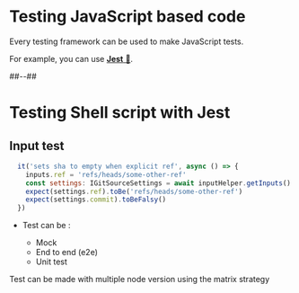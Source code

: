 <!-- .slide: -->

# Testing JavaScript based code

Every testing framework can be used to make JavaScript tests.

For example, you can use [**Jest** 🔗](https://jestjs.io/).

##--##

# Testing Shell script with Jest

## Input test 

```js
  it('sets sha to empty when explicit ref', async () => {
    inputs.ref = 'refs/heads/some-other-ref'
    const settings: IGitSourceSettings = await inputHelper.getInputs()
    expect(settings.ref).toBe('refs/heads/some-other-ref')
    expect(settings.commit).toBeFalsy()
  })
```

- Test can be : 

  - Mock 
  - End to end (e2e) 
  - Unit test 

Test can be made with multiple node version using the matrix strategy